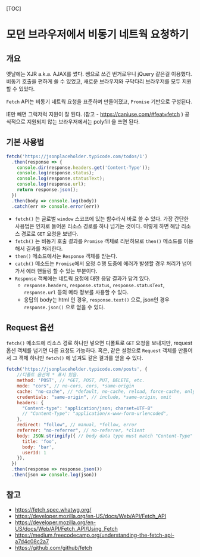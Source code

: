 [TOC]

# 모던 브라우저에서 비동기 네트웍 요청하기

## 개요

옛날에는 XJR a.k.a. AJAX를 썼다. 쌩으로 쓰긴 번거로우니 jQuery 같은걸 이용했다. 비동기 호출을 편하게 쓸 수 있었고, 새로운 브라우저와 구닥다리 브라우저를 모두 지원할 수 있었다.

`Fetch` API는 비동기 네트웍 요청을 표준하며 만들어졌고, `Promise` 기반으로 구성된다.

IE만 빼면 그럭저럭 지원이 잘 된다. (참고 - https://caniuse.com/#feat=fetch ) 공식적으로 지원되지 않는 브라우저에서는 polyfill 을 쓰면 된다.

## 기본 사용법

```javascript
fetch('https://jsonplaceholder.typicode.com/todos/1')
  .then(response => {
    console.dir(response.headers.get('Content-Type'));
    console.log(response.status);
    console.log(response.statusText);
    console.log(response.url);
    return response.json();
  })
  .then(body => console.log(body))
  .catch(err => console.error(err))
```


- `fetch()` 는 글로벌 `window` 스코프에 있는 함수라서 바로 쓸 수 있다. 가장 간단한 사용법은 인자로 들어온 리소스 경로를 하나 넘기는 것이다. 이렇게 하면 해당 리소스 경로로 `GET` 요청을 보낸다.
- `fetch()` 는 비동기 호출 결과를 `Promise` 객체로 리턴하므로 `then()` 메소드를 이용해서 결과를 처리한다.
- `then()` 메소드에서는 `Response` 객체를 받는다.
- `catch()` 메소드는 `Promise`에서 요청 수행 도중에 에러가 발생할 경우 처리가 넘어가서 에러 핸들링 할 수 있는 부분이다.
- `Response` 객체에는 네트웍 요청에 대한 응답 결과가 담겨 있다.
  - `response.headers`, `response.status`,  `response.statusText`, `response.url` 등의 메타 정보를 사용할 수 있다.
  - 응답의 body는 html 인 경우, `response.text()` 으로, json인 경우 `response.json()` 으로 얻을 수 있다.


## Request 옵션

`fetch()` 메소드에 리소스 경로 하나만 넣으면 디폴트로 `GET` 요청을 보내지만, request 옵션 객체를 넘기면 다른 요청도 가능하다. 혹은, 같은 설정으로 `Request` 객체를 만들어서 그 객체 하나만 `fetch()` 에 넘겨도 같은 결과를 얻을 수 있다.


```javascript
fetch('https://jsonplaceholder.typicode.com/posts', {
    //디폴트 옵션에 * 표시 있음.
    method: 'POST', // *GET, POST, PUT, DELETE, etc.
    mode: "cors", // no-cors, cors, *same-origin
    cache: "no-cache", // *default, no-cache, reload, force-cache, only-if-cached
    credentials: "same-origin", // include, *same-origin, omit
    headers: {
      "Content-type": "application/json; charset=UTF-8"
      // "Content-Type": "application/x-www-form-urlencoded",
    },
    redirect: "follow", // manual, *follow, error
    referrer: "no-referrer", // no-referrer, *client
    body: JSON.stringify({ // body data type must match "Content-Type" header
      title: 'foo',
      body: 'bar',
      userId: 1
    }),
  })
  .then(response => response.json())
  .then(json => console.log(json))
```



## 참고

- https://fetch.spec.whatwg.org/
- https://developer.mozilla.org/en-US/docs/Web/API/Fetch_API
- https://developer.mozilla.org/en-US/docs/Web/API/Fetch_API/Using_Fetch
- https://medium.freecodecamp.org/understanding-the-fetch-api-a7d4c08c2a7
- https://github.com/github/fetch

